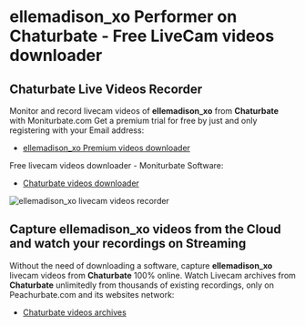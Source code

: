 # ellemadison_xo Performer on Chaturbate - Free LiveCam videos downloader

## Chaturbate Live Videos Recorder

Monitor and record livecam videos of **ellemadison_xo** from **Chaturbate** with Moniturbate.com
Get a premium trial for free by just and only registering with your Email address:
* [ellemadison_xo Premium videos downloader](https://moniturbate.com/request-demo-licence-key.html)

Free livecam videos downloader - Moniturbate Software:
* [Chaturbate videos downloader](https://moniturbate.com/moniturbate-download-software.html)

![ellemadison_xo livecam videos recorder](https://peachurnet.com/templates/moniturbate-software.png)


## Capture ellemadison_xo videos from the Cloud and watch your recordings on Streaming

Without the need of downloading a software, capture **ellemadison_xo** livecam videos from **Chaturbate** 100% online.
Watch Livecam archives from **Chaturbate** unlimitedly from thousands of existing recordings, only on Peachurbate.com and its websites network:
* [Chaturbate videos archives](https://peachurnet.com/)